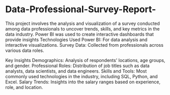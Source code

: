 # Data-Professional-Survey-Report-
This project involves the analysis and visualization of a survey conducted among data professionals to uncover trends, skills, and key metrics in the data industry. Power BI was used to create interactive dashboards that provide insights
Technologies Used
Power BI: For data analysis and interactive visualizations.
Survey Data: Collected from professionals across various data roles.

Key Insights
Demographics: Analysis of respondents' locations, age groups, and gender.
Professional Roles: Distribution of job titles such as data analysts, data scientists, and data engineers.
Skills and Tools: Most commonly used technologies in the industry, including SQL, Python, and Excel.
Salary Trends: Insights into the salary ranges based on experience, role, and location.
